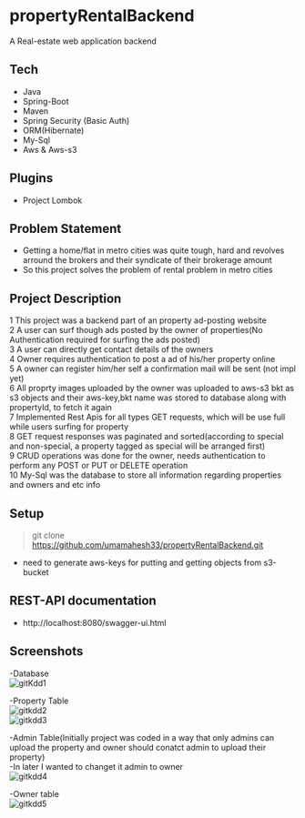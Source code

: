 # propertyRentalBackend
A Real-estate web application backend

## Tech
- Java
- Spring-Boot
- Maven
- Spring Security (Basic Auth)
- ORM(Hibernate)
- My-Sql
- Aws & Aws-s3

## Plugins
- Project Lombok

## Problem Statement
- Getting a home/flat in metro cities was quite tough, hard and revolves arround the brokers and their syndicate of their brokerage amount
- So this project solves the problem of rental problem in metro cities

## Project Description
1 This project was a backend part of an property ad-posting website <br>
2 A user can surf though ads posted by the owner of properties(No Authentication required for surfing the ads posted) <br>
3 A user can directly get contact details of the owners <br>
4 Owner requires authentication to post a ad of his/her property online <br>
5 A owner can register him/her self a confirmation mail will be sent (not impl yet) <br>
6 All proprty images uploaded by the owner was uploaded to aws-s3 bkt as s3 objects and their aws-key,bkt name was stored to database along with propertyId, to fetch it again<br>
7 Implemented Rest Apis for all types GET requests, which will be use full while users surfing for property <br>
8 GET request responses was paginated and sorted(according to special and non-special, a property tagged as special will be arranged first)<br>
9 CRUD operations was done for the owner, needs authentication to perform any POST or PUT or DELETE operation<br>
10 My-Sql was the database to store all information regarding properties and owners and etc info <br>

## Setup
>git clone https://github.com/umamahesh33/propertyRentalBackend.git
- need to generate aws-keys for putting and getting objects from s3-bucket

## REST-API documentation
- http://localhost:8080/swagger-ui.html

## Screenshots
-Database <br>
![gitKdd1](https://user-images.githubusercontent.com/63411924/155556649-8ad66958-890b-4522-a9e9-93eb89340835.png)

-Property Table <br>
![gitkdd2](https://user-images.githubusercontent.com/63411924/155556681-3eb70ead-604a-40a2-a799-aace94c9409f.png)
<br>
![gitkdd3](https://user-images.githubusercontent.com/63411924/155556700-7fa364f6-bcec-4e6e-9409-838fd2cdac2d.png)

-Admin Table(Initially project was coded in a way that only admins can upload the property and owner should conatct admin to upload their property)<br>
-In later I wanted to changet it admin to owner<br>
![gitkdd4](https://user-images.githubusercontent.com/63411924/155556716-14ac6d5e-f9a4-42ee-8d9d-09f9c6c344c7.png)

-Owner table<br>
![gitkdd5](https://user-images.githubusercontent.com/63411924/155556751-49114a5f-7e51-4724-931f-dc19142e7246.png)

